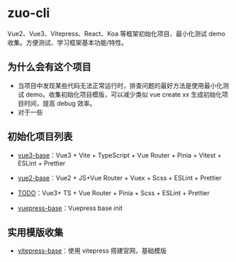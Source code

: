 # zuo-cli

Vue2、Vue3、Vitepress、React、Koa 等框架初始化项目、最小化测试 demo 收集。方便测试、学习框架基本功能/特性。

## 为什么会有这个项目

- 当项目中发现某些代码无法正常运行时，排查问题的最好方法是使用最小化测试 demo。收集初始化项目模版，可以减少类似 vue create xx 生成初始化项目时间，提高 debug 效率。
- 对于一些

## 初始化项目列表

- [vue3-base](https://github.com/zuoxiaobai/vue3-base)：Vue3 + Vite + TypeScript + Vue Router + Pinia + Vitest + ESLint + Prettier

- [vue2-base](https://github.com/zuoxiaobai/vue2-base)：Vue2 + JS+Vue Router + Vuex + Scss + ESLint + Prettier

- [TODO]()：Vue3+ TS + Vue Router + Pinia + Scss + ESLint + Prettier

- [vuepress-base](https://github.com/zuoxiaobai/node-api-base.git)：Vuepress base init

## 实用模版收集

- [vitepress-base](https://github.com/zuoxiaobai/vitepress-base)：使用 vitepress 搭建官网，基础模版
